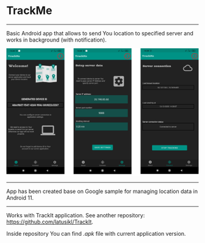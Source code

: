 # TrackMe
---

Basic Android app that allows to send You location to specified server and works in background (with notification).

![app](readme-resources/app.png)

---

App has been created base on Google sample for managing location data in Android 11.

---

Works with TrackIt application. See another repository: https://github.com/latusikl/TrackIt.

Inside repository You can find *.apk* file with current application version.